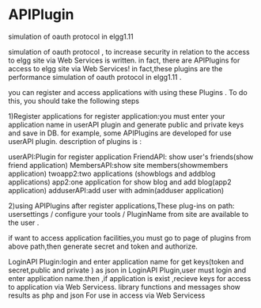 # APIPlugin

simulation of oauth protocol in elgg1.11 


simulation of oauth protocol ,  to increase security in relation to the access to elgg site via Web Services is written.
in fact, there are  APIPlugins for access to elgg site via Web Services!
in fact,these plugins are the performance simulation of oauth protocol in elgg1.11 .

you can register and access applications with using these Plugins .
To do this, you should take the following steps



1)Register applications
for register application:you must enter your application name  in userAPI plugin and generate public and private keys and save in DB. for example, some APIPlugins are developed for use userAPI plugin.
description of plugins is  :

userAPI:Plugin for register application
FriendAPI: show user's friends(show friend application)
MembersAPI:show site members(showmembers application)
twoapp2:two applications (showblogs and addblog applications)
app2:one application for show blog and add blog(app2 application)
adduserAPI:add user with admin(adduser application)
 
2)using APIPlugins
after register applications,These plug-ins on path: usersettings / configure your tools / PluginName from site are available to the user .

if want to access application facilities,you must go to page of plugins from above path,then generate  secret and token and authorize.



LoginAPI Plugin:login and enter application name for  get keys(token and secret,public and private ) as json
in LoginAPI Plugin,user must login and enter  application name.then  ,if application is exist ,recieve keys for access to application via Web Servicess.
library functions and messages   show results as php and json For use in access via Web Servicess
